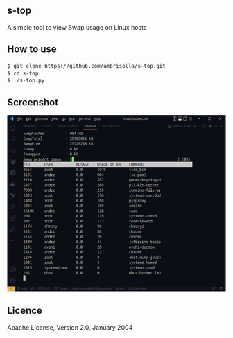 ## s-top
 A simple tool to view Swap usage on Linux hosts

## How to use
```bash
$ git clone https://github.com/ambrisolla/s-top.git
$ cd s-top
$ ./s-top.py
```

## Screenshot
<img src='s-top.png'>

## Licence
Apache License, Version 2.0, January 2004